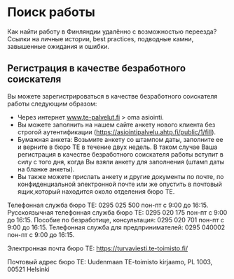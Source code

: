 # Поиск работы

Как найти работу в Финляндии удалённо с возможностью переезда? Ссылки на личные истории, best practices, подводные камни, завышенные ожидания и ошибки.


## Регистрация в качестве безработного соискателя

Вы можете зарегистрироваться в качестве безработного соискателя работы следующим образом:
- Через интернет www.te-palvelut.fi > oma asiointi.
- Вы можете заполнить на нашем сайте анкету нового клиента без строгой аутентификации (https://asiointipalvelu.ahtp.fi/public/1/fill).
- Бумажная анкета: Возьмите анкету со штампом даты, заполните ее и верните в бюро ТЕ в течение двух недель. В таком случае Ваша регистрация в качестве безработного соискателя работы вступит в силу с того дня, когда Вы взяли анкету для заполнения (штамп даты на бланке анкеты).
- Вы также можете прислать анкетy и другие документы по почте, по конфиденциальной электронной почте или же опустить в почтовый ящик,который находится около отделения бюро ТЕ.
 
Телефонная служба бюро ТЕ: 0295 025 500 пон-пт с 9:00 до 16:15.
Русскоязычная телефонная служба бюро ТЕ: 0295 020 175 пон-пт с 9:00 до 16:15.
Пособие по безработице, консультация: 0295 020 701 пон-пт с 9:00 до 16:15.
Телефонная служба для предпринимателей: 0295 040002 пон-пт с 9:00 до 16:15.

Электронная почта бюро ТЕ: https://turvaviesti.te-toimisto.fi/

Почтовый адрес бюро ТЕ: Uudenmaan TE-toimisto kirjaamo, PL 1003, 00521 Helsinki
